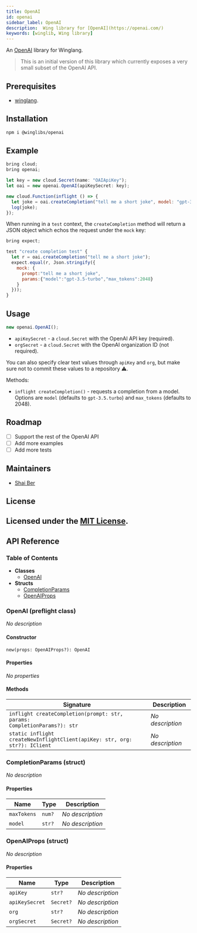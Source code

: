 ```yaml
---
title: OpenAI
id: openai
sidebar_label: OpenAI
description:  Wing library for [OpenAI](https://openai.com/)
keywords: [winglib, Wing library]
---
```

An [OpenAI](https://openai.com) library for Winglang.

> This is an initial version of this library which currently exposes a very small subset of the
> OpenAI API.

## Prerequisites

* [winglang](https://winglang.io).

## Installation

```sh
npm i @winglibs/openai
```

## Example

```js
bring cloud;
bring openai;

let key = new cloud.Secret(name: "OAIApiKey");
let oai = new openai.OpenAI(apiKeySecret: key);

new cloud.Function(inflight () => {
  let joke = oai.createCompletion("tell me a short joke", model: "gpt-3.5-turbo", max_tokens: 2048);
  log(joke);
});
```

When running in a `test` context, the `createCompletion` method will return a JSON object which
echos the request under the `mock` key:

```js
bring expect;

test "create completion test" {
  let r = oai.createCompletion("tell me a short joke");
  expect.equal(r, Json.stringify({
    mock: {
      prompt:"tell me a short joke",
      params:{"model":"gpt-3.5-turbo","max_tokens":2048}
    }
  }));
}
```

## Usage

```js
new openai.OpenAI();
```

* `apiKeySecret` - a `cloud.Secret` with the OpenAI API key (required).
* `orgSecret` - a `cloud.Secret` with the OpenAI organization ID (not required).

You can also specify clear text values through `apiKey` and `org`, but make sure not to commit these
values to a repository :warning:.

Methods:

* `inflight createCompletion()` - requests a completion from a model. Options are `model` (defaults
  to `gpt-3.5.turbo`) and `max_tokens` (defaults to 2048).

## Roadmap

* [ ] Support the rest of the OpenAI API
* [ ] Add more examples
* [ ] Add more tests

## Maintainers

* [Shai Ber](https://github.com/shaiber)

## License

Licensed under the [MIT License](/LICENSE).
---
## API Reference

### Table of Contents

- **Classes**
  - <a href="#@winglibs/openai.OpenAI">OpenAI</a>
- **Structs**
  - <a href="#@winglibs/openai.CompletionParams">CompletionParams</a>
  - <a href="#@winglibs/openai.OpenAIProps">OpenAIProps</a>

### OpenAI (preflight class) <a class="wing-docs-anchor" id="@winglibs/openai.OpenAI"></a>

*No description*

#### Constructor

```
new(props: OpenAIProps?): OpenAI
```

#### Properties

*No properties*

#### Methods

| **Signature** | **Description** |
| --- | --- |
| <code>inflight createCompletion(prompt: str, params: CompletionParams?): str</code> | *No description* |
| <code>static inflight createNewInflightClient(apiKey: str, org: str?): IClient</code> | *No description* |

### CompletionParams (struct) <a class="wing-docs-anchor" id="@winglibs/openai.CompletionParams"></a>

*No description*

#### Properties

| **Name** | **Type** | **Description** |
| --- | --- | --- |
| <code>maxTokens</code> | <code>num?</code> | *No description* |
| <code>model</code> | <code>str?</code> | *No description* |

### OpenAIProps (struct) <a class="wing-docs-anchor" id="@winglibs/openai.OpenAIProps"></a>

*No description*

#### Properties

| **Name** | **Type** | **Description** |
| --- | --- | --- |
| <code>apiKey</code> | <code>str?</code> | *No description* |
| <code>apiKeySecret</code> | <code>Secret?</code> | *No description* |
| <code>org</code> | <code>str?</code> | *No description* |
| <code>orgSecret</code> | <code>Secret?</code> | *No description* |



